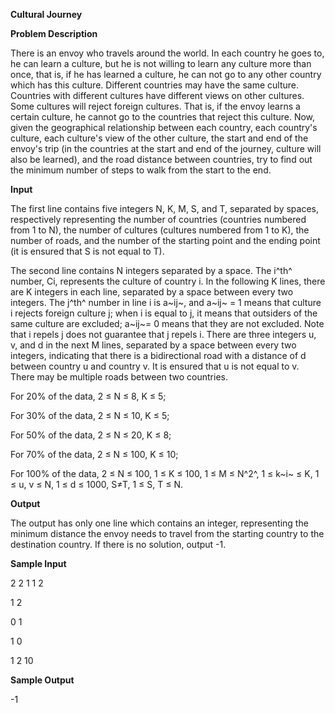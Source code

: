 **Cultural Journey**

**Problem Description**

There is an envoy who travels around the world. In each country he goes to, he can learn a culture, but he is not willing to learn any culture more than once, that is, if he has learned a culture, he can not go to any other country which has this culture. Different countries may have the same culture. Countries with different cultures have different views on other cultures. Some cultures will reject foreign cultures. That is, if the envoy learns a certain culture, he cannot go to the countries that reject this culture. Now, given the geographical relationship between each country, each country's culture, each culture's view of the other culture, the start and end of the envoy's trip (in the countries at the start and end of the journey, culture will also be learned), and the road distance between countries, try to find out the minimum number of steps to walk from the start to the end.

**Input**

The first line contains five integers N, K, M, S, and T, separated by spaces, respectively representing the number of countries (countries numbered from 1 to N), the number of cultures (cultures numbered from 1 to K), the number of roads, and the number of the starting point and the ending point (it is ensured that S is not equal to T).

The second line contains N integers separated by a space. The i^th^ number, Ci, represents the culture of country i. In the following K lines, there are K integers in each line, separated by a space between every two integers. The j^th^ number in line i is a~ij~, and a~ij~ = 1 means that culture i rejects foreign culture j; when i is equal to j, it means that outsiders of the same culture are excluded; a~ij~= 0 means that they are not excluded. Note that i repels j does not guarantee that j repels i. There are three integers u, v, and d in the next M lines, separated by a space between every two integers, indicating that there is a bidirectional road with a distance of d between country u and country v. It is ensured that u is not equal to v. There may be multiple roads between two countries.

For 20% of the data, 2 ≤ N ≤ 8, K ≤ 5;

For 30% of the data, 2 ≤ N ≤ 10, K ≤ 5;

For 50% of the data, 2 ≤ N ≤ 20, K ≤ 8;

For 70% of the data, 2 ≤ N ≤ 100, K ≤ 10;

For 100% of the data, 2 ≤ N ≤ 100, 1 ≤ K ≤ 100, 1 ≤ M ≤ N^2^, 1 ≤ k~i~ ≤ K, 1 ≤ u, v ≤ N, 1 ≤ d ≤ 1000, S≠T, 1 ≤ S, T ≤ N.

**Output**

The output has only one line which contains an integer, representing the minimum distance the envoy needs to travel from the starting country to the destination country. If there is no solution, output -1.

**Sample Input**

2 2 1 1 2

1 2

0 1

1 0

1 2 10

**Sample Output**

-1
